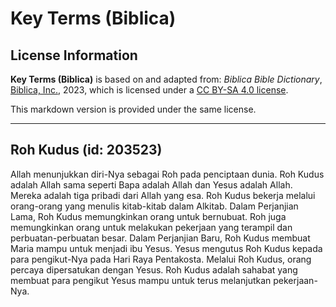 # Key Terms (Biblica)

## License Information

**Key Terms (Biblica)** is based on and adapted from: _Biblica Bible Dictionary_, [Biblica, Inc.](https://www.biblica.com/), 2023, which is licensed under a [CC BY-SA 4.0 license](https://creativecommons.org/licenses/by-sa/4.0/legalcode.en).

This markdown version is provided under the same license.



--------------------------------

## Roh Kudus (id: 203523)

Allah menunjukkan diri\-Nya sebagai Roh pada penciptaan dunia. Roh Kudus adalah Allah sama seperti Bapa adalah Allah dan Yesus adalah Allah. Mereka adalah tiga pribadi dari Allah yang esa. Roh Kudus bekerja melalui orang\-orang yang menulis kitab\-kitab dalam Alkitab. Dalam Perjanjian Lama, Roh Kudus memungkinkan orang untuk bernubuat. Roh juga memungkinkan orang untuk melakukan pekerjaan yang terampil dan perbuatan\-perbuatan besar. Dalam Perjanjian Baru, Roh Kudus membuat Maria mampu untuk menjadi ibu Yesus. Yesus mengutus Roh Kudus kepada para pengikut\-Nya pada Hari Raya Pentakosta. Melalui Roh Kudus, orang percaya dipersatukan dengan Yesus. Roh Kudus adalah sahabat yang membuat para pengikut Yesus mampu untuk terus melanjutkan pekerjaan\-Nya.


